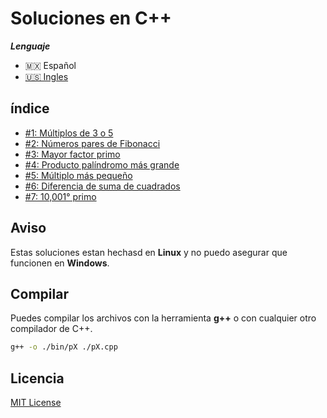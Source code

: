 # Soluciones en C++

***Lenguaje***
- 🇲🇽 Español
- [🇺🇸 Ingles](./README.md)

## índice

- [#1: Múltiplos de 3 o 5 ](./p001.cpp)
- [#2: Números pares de Fibonacci ](./p002.cpp)
- [#3: Mayor factor primo](./p003.cpp)
- [#4: Producto palíndromo más grande ](./p004.cpp)
- [#5: Múltiplo más pequeño](./p005.cpp)
- [#6: Diferencia de suma de cuadrados](./p006.cpp)
- [#7: 10,001° primo](./p007.cpp)

## Aviso

Estas soluciones estan hechasd en **Linux** y no puedo asegurar que funcionen en **Windows**.

## Compilar

Puedes compilar los archivos con la herramienta **g++** o con cualquier otro compilador de C++.
```bash
g++ -o ./bin/pX ./pX.cpp
```

## Licencia
[MIT License](https://opensource.org/licenses/MIT)